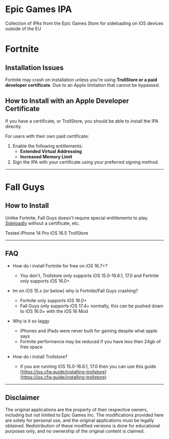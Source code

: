 # Epic Games IPA
Collection of IPAs from the Epic Games Store for sideloading on iOS devices outside of the EU

# Fortnite

## Installation Issues
Fortnite may crash on installation unless you're using **TrollStore or a paid developer certificate**. Due to an Apple limitation that cannot be bypassed.

## How to Install with an Apple Developer Certificate
If you have a certificate, or TrollStore, you should be able to install the IPA directly.

For users with their own paid certificate:
1. Enable the following entitlements:
   - **Extended Virtual Addressing**
   - **Increased Memory Limit**
2. Sign the IPA with your certificate using your preferred signing method.

---

# Fall Guys

## How to Install
Unlike Fortnite, Fall Guys doesn't require special entitlements to play. [Sideloadly](https://sideloadly.io/) without a certificate, etc.

Tested iPhone 14 Pro iOS 16.5 TrollStore

---

## FAQ

- How do i install Fortnite for free on iOS 16.7+?
  - You don't, Trollstore only supports iOS 15.0-16.6.1, 17.0 and Fortnite only supports iOS 16.0+

- Im on iOS 15.x (or below) why is Fortnite/Fall Guys crashing?
  - Fortnite only supports iOS 16.0+
  - Fall Guys only supports iOS 17.4+ normally, this can be pushed down to iOS 16.0+ with the iOS 16 Mod

- Why is it so laggy
  - iPhones and iPads were never built for gaming despite what apple says
  - Fortnite performance may be reduced if you have less then 24gb of free space

- How do i install Trollstore?
  - if you are running iOS 15.0-16.6.1, 17.0 then you can use this guide  
  [https://ios.cfw.guide/installing-trollstore](https://ios.cfw.guide/installing-trollstore)

---

## Disclaimer
The original applications are the property of their respective owners, including but not limited to Epic Games Inc. The modifications provided here are solely for personal use, and the original applications must be legally obtained. Redistribution of these modified versions is done for educational purposes only, and no ownership of the original content is claimed.
